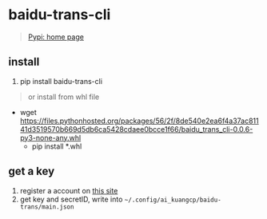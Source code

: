 # baidu-trans-cli
> [Pypi: home page](https://pypi.org/project/baidu-trans-cli/)

## install 
1. pip install baidu-trans-cli

> or install from whl file 
- wget https://files.pythonhosted.org/packages/56/2f/8de540e2ea6f4a37ac81141d3519570b669d5db6ca5428cdaee0bcce1f66/baidu_trans_cli-0.0.6-py3-none-any.whl
	- pip install *.whl

## get a key 
1. register a account on [this site](http://api.fanyi.baidu.com/api/trans/product/index)
1. get key and secretID, write into `~/.config/ai_kuangcp/baidu-trans/main.json`


